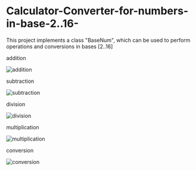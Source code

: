 # Calculator-Converter-for-numbers-in-base-2..16-
This project implements a class "BaseNum", which can be used to perform operations and conversions in bases [2..16]

addition

![addition](https://user-images.githubusercontent.com/23582924/32465001-a11869e0-c34a-11e7-8405-1b5c5445651e.png)

subtraction

![subtraction](https://user-images.githubusercontent.com/23582924/32465042-cb50a0b0-c34a-11e7-8d13-564b32d96b0e.png)

division

![division](https://user-images.githubusercontent.com/23582924/32465069-e8581dfa-c34a-11e7-8f49-45c8c57c187d.png)

multiplication

![multiplication](https://user-images.githubusercontent.com/23582924/32465079-f1b114a6-c34a-11e7-8d83-c0668412ebcc.png)

conversion

![conversion](https://user-images.githubusercontent.com/23582924/32465058-dc900406-c34a-11e7-803d-fa0c8d018a78.png)

